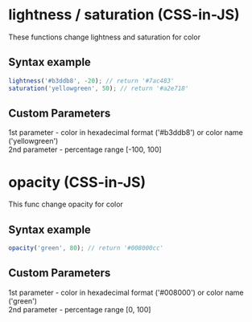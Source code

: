 # lightness / saturation (CSS-in-JS)
These functions change lightness and saturation for color

## Syntax example
```js
lightness('#b3ddb8', -20); // return '#7ac483' 
saturation('yellowgreen', 50); // return '#a2e718'
```
## Custom Parameters
1st parameter - color in hexadecimal format ('#b3ddb8') or color name ('yellowgreen')<br>
2nd parameter - percentage range [-100, 100]<br>



# opacity (CSS-in-JS)
This func change opacity for color

## Syntax example
```js
opacity('green', 80); // return '#008000cc' 
```
## Custom Parameters
1st parameter - color in hexadecimal format ('#008000') or color name ('green')<br>
2nd parameter - percentage range [0, 100]<br>
